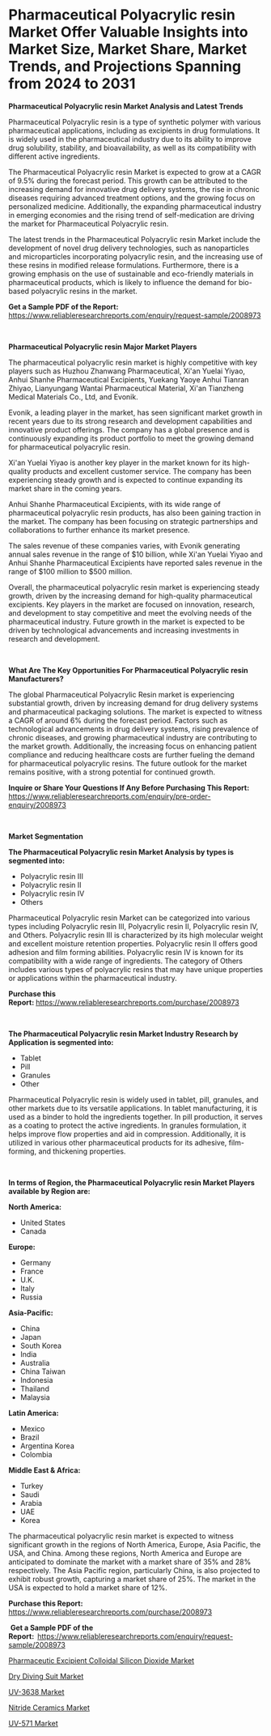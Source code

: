 <p><h1>Pharmaceutical Polyacrylic resin Market Offer Valuable Insights into Market Size, Market Share, Market Trends, and Projections Spanning from 2024 to 2031</h1></p><p><strong>Pharmaceutical Polyacrylic resin Market Analysis and Latest Trends</strong></p>
<p><p>Pharmaceutical Polyacrylic resin is a type of synthetic polymer with various pharmaceutical applications, including as excipients in drug formulations. It is widely used in the pharmaceutical industry due to its ability to improve drug solubility, stability, and bioavailability, as well as its compatibility with different active ingredients.</p><p>The Pharmaceutical Polyacrylic resin Market is expected to grow at a CAGR of 9.5% during the forecast period. This growth can be attributed to the increasing demand for innovative drug delivery systems, the rise in chronic diseases requiring advanced treatment options, and the growing focus on personalized medicine. Additionally, the expanding pharmaceutical industry in emerging economies and the rising trend of self-medication are driving the market for Pharmaceutical Polyacrylic resin.</p><p>The latest trends in the Pharmaceutical Polyacrylic resin Market include the development of novel drug delivery technologies, such as nanoparticles and microparticles incorporating polyacrylic resin, and the increasing use of these resins in modified release formulations. Furthermore, there is a growing emphasis on the use of sustainable and eco-friendly materials in pharmaceutical products, which is likely to influence the demand for bio-based polyacrylic resins in the market.</p></p>
<p><strong>Get a Sample PDF of the Report:&nbsp;</strong> <a href="https://www.reliableresearchreports.com/enquiry/request-sample/2008973">https://www.reliableresearchreports.com/enquiry/request-sample/2008973</a></p>
<p>&nbsp;</p>
<p><strong>Pharmaceutical Polyacrylic resin Major Market Players</strong></p>
<p><p>The pharmaceutical polyacrylic resin market is highly competitive with key players such as Huzhou Zhanwang Pharmaceutical, Xi'an Yuelai Yiyao, Anhui Shanhe Pharmaceutical Excipients, Yuekang Yaoye Anhui Tianran Zhiyao, Lianyungang Wantai Pharmaceutical Material, Xi'an Tianzheng Medical Materials Co., Ltd, and Evonik.</p><p>Evonik, a leading player in the market, has seen significant market growth in recent years due to its strong research and development capabilities and innovative product offerings. The company has a global presence and is continuously expanding its product portfolio to meet the growing demand for pharmaceutical polyacrylic resin.</p><p>Xi'an Yuelai Yiyao is another key player in the market known for its high-quality products and excellent customer service. The company has been experiencing steady growth and is expected to continue expanding its market share in the coming years.</p><p>Anhui Shanhe Pharmaceutical Excipients, with its wide range of pharmaceutical polyacrylic resin products, has also been gaining traction in the market. The company has been focusing on strategic partnerships and collaborations to further enhance its market presence.</p><p>The sales revenue of these companies varies, with Evonik generating annual sales revenue in the range of $10 billion, while Xi'an Yuelai Yiyao and Anhui Shanhe Pharmaceutical Excipients have reported sales revenue in the range of $100 million to $500 million.</p><p>Overall, the pharmaceutical polyacrylic resin market is experiencing steady growth, driven by the increasing demand for high-quality pharmaceutical excipients. Key players in the market are focused on innovation, research, and development to stay competitive and meet the evolving needs of the pharmaceutical industry. Future growth in the market is expected to be driven by technological advancements and increasing investments in research and development.</p></p>
<p>&nbsp;</p>
<p><strong>What Are The Key Opportunities For Pharmaceutical Polyacrylic resin Manufacturers?</strong></p>
<p><p>The global Pharmaceutical Polyacrylic Resin market is experiencing substantial growth, driven by increasing demand for drug delivery systems and pharmaceutical packaging solutions. The market is expected to witness a CAGR of around 6% during the forecast period. Factors such as technological advancements in drug delivery systems, rising prevalence of chronic diseases, and growing pharmaceutical industry are contributing to the market growth. Additionally, the increasing focus on enhancing patient compliance and reducing healthcare costs are further fueling the demand for pharmaceutical polyacrylic resins. The future outlook for the market remains positive, with a strong potential for continued growth.</p></p>
<p><strong>Inquire or Share Your Questions If Any Before Purchasing This Report:</strong> <a href="https://www.reliableresearchreports.com/enquiry/pre-order-enquiry/2008973">https://www.reliableresearchreports.com/enquiry/pre-order-enquiry/2008973</a></p>
<p>&nbsp;</p>
<p><strong>Market Segmentation</strong></p>
<p><strong>The Pharmaceutical Polyacrylic resin Market Analysis by types is segmented into:</strong></p>
<p><ul><li>Polyacrylic resin III</li><li>Polyacrylic resin II</li><li>Polyacrylic resin IV</li><li>Others</li></ul></p>
<p><p>Pharmaceutical Polyacrylic resin Market can be categorized into various types including Polyacrylic resin III, Polyacrylic resin II, Polyacrylic resin IV, and Others. Polyacrylic resin III is characterized by its high molecular weight and excellent moisture retention properties. Polyacrylic resin II offers good adhesion and film forming abilities. Polyacrylic resin IV is known for its compatibility with a wide range of ingredients. The category of Others includes various types of polyacrylic resins that may have unique properties or applications within the pharmaceutical industry.</p></p>
<p><strong>Purchase this Report:&nbsp;</strong><a href="https://www.reliableresearchreports.com/purchase/2008973">https://www.reliableresearchreports.com/purchase/2008973</a></p>
<p>&nbsp;</p>
<p><strong>The Pharmaceutical Polyacrylic resin Market Industry Research by Application is segmented into:</strong></p>
<p><ul><li>Tablet</li><li>Pill</li><li>Granules</li><li>Other</li></ul></p>
<p><p>Pharmaceutical Polyacrylic resin is widely used in tablet, pill, granules, and other markets due to its versatile applications. In tablet manufacturing, it is used as a binder to hold the ingredients together. In pill production, it serves as a coating to protect the active ingredients. In granules formulation, it helps improve flow properties and aid in compression. Additionally, it is utilized in various other pharmaceutical products for its adhesive, film-forming, and thickening properties.</p></p>
<p>&nbsp;</p>
<p><strong>In terms of Region, the Pharmaceutical Polyacrylic resin Market Players available by Region are:</strong></p>
<p>
    <p> <strong> North America: </strong>
        <ul>
            <li>United States</li>
            <li>Canada</li>
        </ul>
        </p> 
    <p> <strong> Europe: </strong>
        <ul>
            <li>Germany</li>
            <li>France</li>
            <li>U.K.</li>
            <li>Italy</li>
            <li>Russia</li>
        </ul>
        </p> 
    <p> <strong> Asia-Pacific: </strong>
        <ul>
            <li>China</li>
            <li>Japan</li>
            <li>South Korea</li>
            <li>India</li>
            <li>Australia</li>
            <li>China Taiwan</li>
            <li>Indonesia</li>
            <li>Thailand</li>
            <li>Malaysia</li>
        </ul>
        </p> 
    <p> <strong> Latin America: </strong>
        <ul>
            <li>Mexico</li>
            <li>Brazil</li>
            <li>Argentina Korea</li>
            <li>Colombia</li>
        </ul>
        </p> 
    <p> <strong> Middle East & Africa: </strong>
        <ul>
            <li>Turkey</li>
            <li>Saudi</li>
            <li>Arabia</li>
            <li>UAE</li>
            <li>Korea</li>
        </ul>
    </p>
    </p>
<p><p>The pharmaceutical polyacrylic resin market is expected to witness significant growth in the regions of North America, Europe, Asia Pacific, the USA, and China. Among these regions, North America and Europe are anticipated to dominate the market with a market share of 35% and 28% respectively. The Asia Pacific region, particularly China, is also projected to exhibit robust growth, capturing a market share of 25%. The market in the USA is expected to hold a market share of 12%.</p></p>
<p><strong>Purchase this Report: </strong><a href="https://www.reliableresearchreports.com/purchase/2008973">https://www.reliableresearchreports.com/purchase/2008973</a></p>
<p>&nbsp;<strong>Get a Sample PDF of the Report:&nbsp;&nbsp;</strong><a href="https://www.reliableresearchreports.com/enquiry/request-sample/2008973">https://www.reliableresearchreports.com/enquiry/request-sample/2008973</a></p>
<p><strong></strong></p>
<p><p><a href="https://github.com/gamblestampleyjenny50m5sl6/Market-Research-Report-List-1/blob/main/pharmaceutic-excipient-colloidal-silicon-dioxide-market.md">Pharmaceutic Excipient Colloidal Silicon Dioxide Market</a></p><p><a href="https://view.publitas.com/reportprime-1/dry-diving-suit-market-with-the-goal-of-estimating-the-market-size-and-future-growth-potential-of-various-market-segments-based-on-component-applications-end-user-and-region/">Dry Diving Suit Market</a></p><p><a href="https://meowing-canidae-761.notion.site/UV-3638-Market-Analysis-Examines-its-Scope-on-Growth-Opportunities-and-Forecasted-Trends-Spanning-f-e0182ec3fd7944d19a06f97eb3a32729">UV-3638 Market</a></p><p><a href="https://view.publitas.com/reportprime-1/nitride-ceramics-market-size-growing-and-forecasted-for-period-from-2024-2031-and-provides-complete-market-analysis-of-this-market/">Nitride Ceramics Market</a></p><p><a href="https://sudsy-motorcycle-bbc.notion.site/UV-571-Market-Research-Report-Provides-Critical-Insights-that-can-help-Shape-Business-Development-an-c9ffa1aa75874eb3938ce01a13e27b3c">UV-571 Market</a></p></p>